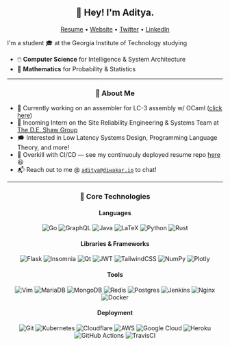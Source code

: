 <h2 align="center">👋 Hey! I'm Aditya.</h2>
<p align="center">
  <a href="https://files.aditya.diwakar.io/resume.pdf">Resume</a> •
  <a href="https://aditya.diwakar.io/">Website</a> •
  <a href="https://twitter.com/adityaxdiwakar">Twitter</a> •
  <a href="https://www.linkedin.com/in/adityadiwakar/">LinkedIn</a>
</p>


I'm a student 🎓 at the Georgia Institute of Technology studying
- 🖱️ **Computer Science** for Intelligence & System Architecture
- 🧮 **Mathematics** for Probability & Statistics

-------
<h3 align="center">🍎 About Me</h3>

- 🔭 Currently working on an assembler for LC-3 assembly w/ OCaml ([click here](https://github.com/adityaxdiwakar/ocamlc-3))
- 📆 Incoming Intern on the Site Reliability Engineering & Systems Team at [The D.E. Shaw Group](https://www.deshaw.com/)
- 🗯️ Interested in Low Latency Systems Design, Programming Language Theory, and more!
- 📝 Overkill with CI/CD — see my continuouly deployed resume repo [here](https://github.com/adityaxdiwakar/resume) 😆
- 📬 Reach out to me @ [`aditya@diwakar.io`](mailto:aditya@diwakar.io) to chat!

-------
<h3 align="center">📙 Core Technologies</h3>

<h4 align="center">Languages</h4>
<div align="center">
  
![Go](https://img.shields.io/badge/go-%2300ADD8.svg?style=for-the-badge&logo=go&logoColor=white)
![GraphQL](https://img.shields.io/badge/-GraphQL-E10098?style=for-the-badge&logo=graphql&logoColor=white)
![Java](https://img.shields.io/badge/java-%23ED8B00.svg?style=for-the-badge&logo=java&logoColor=white)
![LaTeX](https://img.shields.io/badge/latex-%23008080.svg?style=for-the-badge&logo=latex&logoColor=white)
![Python](https://img.shields.io/badge/python-3670A0?style=for-the-badge&logo=python&logoColor=ffdd54)
![Rust](https://img.shields.io/badge/rust-%23000000.svg?style=for-the-badge&logo=rust&logoColor=white)
</div>

<h4 align="center">Libraries & Frameworks</h4>
<div align="center">

![Flask](https://img.shields.io/badge/flask-%23000.svg?style=for-the-badge&logo=flask&logoColor=white)
![Insomnia](https://img.shields.io/badge/Insomnia-black?style=for-the-badge&logo=insomnia&logoColor=5849BE)
![Qt](https://img.shields.io/badge/Qt-%23217346.svg?style=for-the-badge&logo=Qt&logoColor=white)
![JWT](https://img.shields.io/badge/JWT-black?style=for-the-badge&logo=JSON%20web%20tokens)
![TailwindCSS](https://img.shields.io/badge/tailwindcss-%2338B2AC.svg?style=for-the-badge&logo=tailwind-css&logoColor=white)
![NumPy](https://img.shields.io/badge/numpy-%23013243.svg?style=for-the-badge&logo=numpy&logoColor=white)
![Plotly](https://img.shields.io/badge/Plotly-%233F4F75.svg?style=for-the-badge&logo=plotly&logoColor=white)
</div>

<h4 align="center">Tools</h4>
<div align="center">
  
  ![Vim](https://img.shields.io/badge/VIM-%2311AB00.svg?style=for-the-badge&logo=vim&logoColor=white)
  ![MariaDB](https://img.shields.io/badge/MariaDB-003545?style=for-the-badge&logo=mariadb&logoColor=white)
  ![MongoDB](https://img.shields.io/badge/MongoDB-%234ea94b.svg?style=for-the-badge&logo=mongodb&logoColor=white)
  ![Redis](https://img.shields.io/badge/redis-%23DD0031.svg?style=for-the-badge&logo=redis&logoColor=white)
  ![Postgres](https://img.shields.io/badge/postgres-%23316192.svg?style=for-the-badge&logo=postgresql&logoColor=white)
  ![Jenkins](https://img.shields.io/badge/jenkins-%232C5263.svg?style=for-the-badge&logo=jenkins&logoColor=white)
  ![Nginx](https://img.shields.io/badge/nginx-%23009639.svg?style=for-the-badge&logo=nginx&logoColor=white)
  ![Docker](https://img.shields.io/badge/docker-%230db7ed.svg?style=for-the-badge&logo=docker&logoColor=white)
</div>

<h4 align="center">Deployment</h4>
<div align="center">
  
  ![Git](https://img.shields.io/badge/git-%23F05033.svg?style=for-the-badge&logo=git&logoColor=white)
  ![Kubernetes](https://img.shields.io/badge/kubernetes-%23326ce5.svg?style=for-the-badge&logo=kubernetes&logoColor=white)
  ![Cloudflare](https://img.shields.io/badge/Cloudflare-F38020?style=for-the-badge&logo=Cloudflare&logoColor=white)
  ![AWS](https://img.shields.io/badge/AWS-%23FF9900.svg?style=for-the-badge&logo=amazon-aws&logoColor=white)
  ![Google Cloud](https://img.shields.io/badge/GoogleCloud-%234285F4.svg?style=for-the-badge&logo=google-cloud&logoColor=white)
  ![Heroku](https://img.shields.io/badge/heroku-%23430098.svg?style=for-the-badge&logo=heroku&logoColor=white)
  ![GitHub Actions](https://img.shields.io/badge/githubactions-%232671E5.svg?style=for-the-badge&logo=githubactions&logoColor=white)
  ![TravisCI](https://img.shields.io/badge/travisci-%232B2F33.svg?style=for-the-badge&logo=travis&logoColor=white)
</div>







